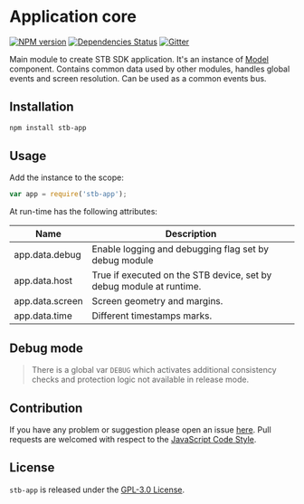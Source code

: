 Application core
================

[![NPM version](https://img.shields.io/npm/v/stb-app.svg?style=flat-square)](https://www.npmjs.com/package/stb-app)
[![Dependencies Status](https://img.shields.io/david/stbsdk/app.svg?style=flat-square)](https://david-dm.org/stbsdk/app)
[![Gitter](https://img.shields.io/badge/gitter-join%20chat-blue.svg?style=flat-square)](https://gitter.im/DarkPark/stbsdk)


Main module to create STB SDK application. It's an instance of [Model](https://github.com/stbsdk/model) component.
Contains common data used by other modules, handles global events and screen resolution.
Can be used as a common events bus.


## Installation ##

```bash
npm install stb-app
```


## Usage ##

Add the instance to the scope:

```js
var app = require('stb-app');
```

At run-time has the following attributes:

 Name            | Description
-----------------|-------------
 app.data.debug  | Enable logging and debugging flag set by debug module
 app.data.host   | True if executed on the STB device, set by debug module at runtime.
 app.data.screen | Screen geometry and margins.
 app.data.time   | Different timestamps marks.



## Debug mode ##

> There is a global var `DEBUG` which activates additional consistency checks and protection logic not available in release mode.


## Contribution ##

If you have any problem or suggestion please open an issue [here](https://github.com/stbsdk/app/issues).
Pull requests are welcomed with respect to the [JavaScript Code Style](https://github.com/DarkPark/jscs).


## License ##

`stb-app` is released under the [GPL-3.0 License](http://opensource.org/licenses/GPL-3.0).
